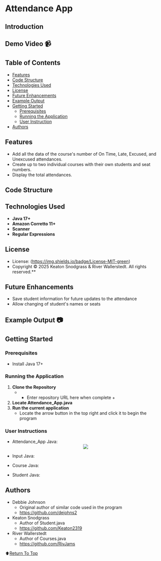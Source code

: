 # Attendance App

## Introduction


## Demo Video :video_camera:


## Table of Contents
- [Features](#features)
- [Code Structure](#code-structure)
- [Technologies Used](#technologies-used)
- [License](#license)
- [Future Enhancements](#future-enhancements)
- [Example Output](#example-output)
- [Getting Started](#getting-started)
     - [Prerequisites](#prerequisites)
     - [Running the Application](#running-the-application)
     - [User Instruction](#user-instructions)
- [Authors](#authors)

## Features
- Add all the data of the course's number of On Time, Late, Excused, and Unexcused attendances.
- Create up to two individual courses with their own students and seat numbers.
- Display the total attendances.

## Code Structure


## Technologies Used
- **Java 17+**
- **Amazon Corretto 11+**
- **Scanner**
- **Regular Expressions**
  
## License
- License: (https://img.shields.io/badge/License-MIT-green)
- Copyright &copy; 2025 Keaton Snodgrass & River Wallerstedt. All rights reserved.**

## Future Enhancements
- Save student information for future updates to the attendance
- Allow changing of student's names or seats

## Example Output :camera:



## Getting Started

### Prerequisites
- Install Java 17+

### Running the Application
1. **Clone the Repository**
     - + Enter repository URL here when complete +
2. **Locate Attendance_App.java**
3. **Run the current application**
     - Locate the arrow button in the top right and click it to begin the program

### User Instructions

+ Attendance_App Java:
  <div align="center">
  <kbd>
    <img src="file:///Users/snod/Downloads/AttendanceApp.jpeg" />
  </kbd>
</div>

+ Input Java: 

+ Course Java: 

+ Student Java: 

## Authors
- Debbie Johnson
     - Original author of similar code used in the program
     - https://github.com/dejohns2
- Keaton Snodgrass
     - Author of Student.java
     - https://github.com/Keaton2319
- River Wallerstedt
     - Author of Courses.java
     - https://github.com/RivJams

:arrow_up:[Return To Top](#attendance-app)
